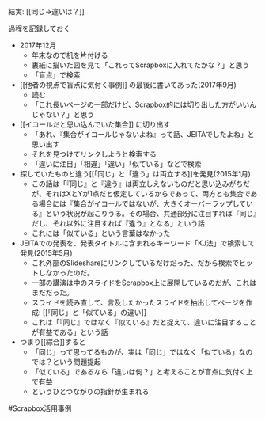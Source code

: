 
結実: [[同じ→違いは？]]

過程を記録しておく
- 2017年12月
    - 年末なので机を片付ける
    - 裏紙に描いた図を見て「これってScrapboxに入れてたかな？」と思う
    - 「盲点」で検索
- [[他者の視点で盲点に気付く事例]] の最後に書いてあった(2017年9月)
    - 読む
    - 「これ長いページの一部だけど、Scrapbox的には切り出した方がいいんじゃない？」と思う
- [[イコールだと思い込んでいた集合]] に切り出す
    - 「あれ、『集合がイコールじゃないよね』って話、JEITAでしたよね」と思い出す
    - それを見つけてリンクしようと検索する
    - 「違いに注目」「相違」「違い」「似ている」などで検索
- 探していたものと違う[[「同じ」と「違う」は両立する]]を発見(2015年1月)
    - この話は「『同じ』と『違う』は両立しえないものだと思い込みがちだが、それはXとYが1点だと仮定しているからであって、両方とも集合である場合には『集合がイコールではないが、大きくオーバーラップしている』という状況が起こりうる。その場合、共通部分に注目すれば『同じ』だし、それ以外に注目すれば『違う』となる」という話
    - これには「似ている」という言葉はなかった
- JEITAでの発表を、発表タイトルに含まれるキーワード「KJ法」で検索して発見(2015年5月)
    - これ外部のSlideshareにリンクしているだけだった、だから検索でヒットしなかったのだ。
    - 一部の講演は中のスライドをScrapbox上に展開しているのだが、これはまだだった。
    - スライドを読み直して、言及したかったスライドを抽出してページを作成: [[「同じ」と「似ている」の違い]]
    - これは「『同じ』ではなく『似ている』だと捉えて、違いに注目することが有益である」という話
- つまり[[綜合]]すると
    - 「同じ」って思ってるものが、実は「同じ」ではなく「似ている」なのでは？という問題提起
    - 「似ている」であるなら「違いは何？」と考えることが盲点に気付く上で有益
    - というひとつながりの指針が生まれる

#Scrapbox活用事例